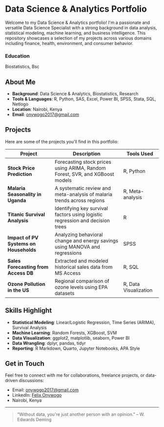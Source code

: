 # Data Science & Analytics Portfolio
Welcome to my Data Science & Analytics portfolio! I'm a passionate and versatile Data Science Specialist with a strong background in data analysis, statistical modeling, machine learning, and business intelligence. This repository showcases a selection of my projects across various domains including finance, health, environment, and consumer behavior.

### Education
Biostatistics, Bsc

## About Me
- **Background**: Data Science & Analytics,  Biostatistics,  Research
- **Tools & Languages**: R, Python, SAS, Excel, Power BI, SPSS, Stata, SQL, Netlogo
- **Location**: Nairobi, Kenya
- **Email**: onywogo2017@gmail.com

## Projects

Here are some of the projects you'll find in this portfolio:

| Project | Description | Tools Used |
|--------|-------------|------------|
| **Stock Price Prediction** | Forecasting stock prices using ARIMA, Random Forest, SVR, and XGBoost models | R, Python |
| **Malaria Seasonality in Uganda** | A systematic review and meta-analysis of malaria trends across regions | R, Meta-analysis |
| **Titanic Survival Analysis** | Identifying key survival factors using logistic regression and decision trees | R |
| **Impact of PV Systems on Households** | Analyzing behavioral change and energy savings using MANOVA and regressions | SPSS |
| **Sales Forecasting from Access DB** | Extracted and modeled historical sales data from MS Access | R, SQL |
| **Ozone Pollution in the US** | Regional comparison of ozone levels using EPA datasets | R, Data Visualization |


## Skills Highlight

- **Statistical Modeling**: Linear/Logistic Regression, Time Series (ARIMA), Survival Analysis  
- **Machine Learning**: Random Forests, XGBoost, SVM  
- **Data Visualization**: ggplot2, matplotlib, seaborn, Power BI  
- **Data Wrangling**: dplyr, pandas, tidyr  
- **Reporting**: R Markdown, Quarto, Jupyter Notebooks, APA Style  


## Get in Touch

Feel free to connect with me for collaborations, freelance projects, or data-driven discussions:

- Email: [onywogo2017@gmail.com](mailto:onywogo2017@gmail.com)  
- LinkedIn: [Felix Onywogo](https://www.linkedin.com/in/felix-onywogo-235676257/)
- Nairobi, Kenya  
---

> “Without data, you're just another person with an opinion.” – W. Edwards Deming




